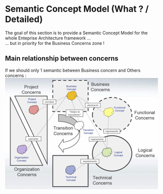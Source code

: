 Semantic Concept Model (What ? / Detailed)
==

The goal of this section is to provide a Semantic Concept Model for the whole Enteprise Architecture framework ...   
... but in priority for the Business Concerns zone !

Main relationship between concerns 
-
If we should only 1 semantic between Business concern and Others concerns :
![alt text](https://github.com/iPlumb3r/pEAr4pEEr/blob/master/images/What_RelationshipBetweenConcerns.png)
